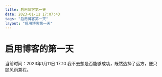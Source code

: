 ```yaml
---
title: 启用博客第一天
date: 2023-01-11 17:07:43
tags: "启用博客第一天"
layout: "启用博客第一天"
---
```

# 启用博客的第一天
当前时间：2023年1月11日 17:10
我不去想是否能够成功，既然选择了远方，便只顾风雨兼程。